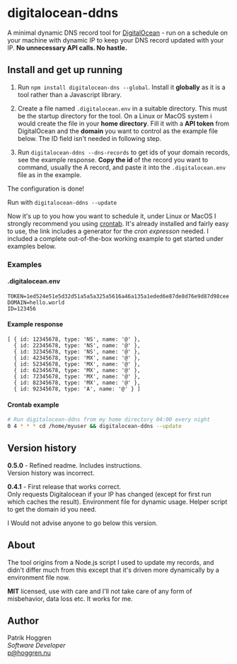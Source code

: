 # digitalocean-ddns

A minimal dynamic DNS record tool for [DigitalOcean](https://www.digitalocean.com) - run on a schedule on your machine with dynamic IP to keep your DNS record updated with your IP. **No unnecessary API calls. No hastle.**

## Install and get up running

1. Run `npm install digitalocean-dns --global`.
    Install it **globally** as it is a tool rather than a Javascript library.

2. Create a file named `.digitalocean.env` in a suitable directory.
    This must be the startup directory for the tool. On a Linux or MacOS system i would create the file in your **home directory**. Fill it with a **API token** from DigitalOcean and the **domain** you want to control as the example file below. The ID field isn't needed in following step.

3. Run `digitalocean-ddns --dns-records` to get ids of your domain records, see the example response.
    **Copy the id** of the record you want to command, usually the A record, and paste it into the `.digitalocean.env` file as in the example.

The configuration is done!

Run with `digitalocean-ddns --update`

Now it's up to you how you want to schedule it, under Linux or MacOS I strongly recommend you using [crontab](https://crontab.guru/). It's already installed and fairly easy to use, the link includes a generator for the *cron expresson* needed. I included a complete out-of-the-box working example to get started under examples below.

### Examples

#### .digitalocean.env

```.digitalocean.env
TOKEN=1ed524e51e5d32d51a5a5a325a5616a46a135a1eded6e87de8d76e9d87d98cee
DOMAIN=hello.world
ID=123456
```

#### Example response

```
[ { id: 12345678, type: 'NS', name: '@' },
  { id: 22345678, type: 'NS', name: '@' },
  { id: 32345678, type: 'NS', name: '@' },
  { id: 42345678, type: 'MX', name: '@' },
  { id: 52345678, type: 'MX', name: '@' },
  { id: 62345678, type: 'MX', name: '@' },
  { id: 72345678, type: 'MX', name: '@' },
  { id: 82345678, type: 'MX', name: '@' },
  { id: 92345678, type: 'A', name: '@' } ]

```

#### Crontab example

```bash
# Run digitalocean-ddns from my home directory 04:00 every night
0 4 * * * cd /home/myuser && digitalocean-ddns --update
```

## Version history

**0.5.0** - Refined readme.
Includes instructions.  
Version history was incorrect.

**0.4.1** - First release that works correct.  
Only requests Digitalocean if your IP has changed (except for first run which caches the result).
Environment file for dynamic usage.
Helper script to get the domain id you need.

I Would not advise anyone to go below this version.

## About

The tool origins from a Node.js script I used to update my records, and didn't differ much from this except that it's driven more dynamically by a environment file now.

**MIT** licensed, use with care and I'll not take care of any form of misbehavior, data loss etc. It works for me.

## Author

Patrik Hoggren  
*Software Developer*  
<p@hoggren.nu>  
